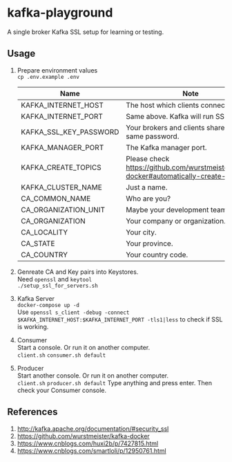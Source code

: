 # kafka-playground  
A single broker Kafka SSL setup for learning or testing.

## Usage

1. Prepare environment values  
   `cp .env.example .env`  

    | Name                   | Note                                                                                  | Sample         |
    | ---------------------- | ------------------------------------------------------------------------------------- | -------------- |
    | KAFKA_INTERNET_HOST    | The host which clients connect to.                                                    | 192.168.0.123  |
    | KAFKA_INTERNET_PORT    | Same above. Kafka will run SSL on it.                                                 | 9093           |
    | KAFKA_SSL_KEY_PASSWORD | Your brokers and clients share the same password.                                     | YourPassword   |
    | KAFKA_MANAGER_PORT     | The Kafka manager port.                                                               | 9000           |
    | KAFKA_CREATE_TOPICS    | Please check https://github.com/wurstmeister/kafka-docker#automatically-create-topics | default:1:1    |
    | KAFKA_CLUSTER_NAME     | Just a name.                                                                          | test-cluster   |
    | CA_COMMON_NAME         | Who are you?                                                                          | your@email.com |
    | CA_ORGANIZATION_UNIT   | Maybe your development team name?                                                     | Osvlabs        |
    | CA_ORGANIZATION        | Your company or organization.                                                         | ShinetechZZ    |
    | CA_LOCALITY            | Your city.                                                                            | Zhengzhou      |
    | CA_STATE               | Your province.                                                                        | Henan          |
    | CA_COUNTRY             | Your country code.                                                                    | CN             |

2. Genreate CA and Key pairs into Keystores.  
   Need `openssl` and `keytool`    
    `./setup_ssl_for_servers.sh`

3. Kafka Server  
    `docker-compose up -d`   
    Use `openssl s_client -debug -connect $KAFKA_INTERNET_HOST:$KAFKA_INTERNET_PORT -tls1|less` to check if SSL is working.
4. Consumer  
    Start a console. Or run it on another computer.  
    `client.sh`
    `consumer.sh default`
5. Producer  
    Start another console. Or run it on another computer.  
    `client.sh`
    `producer.sh default`
    Type anything and press enter. Then check your Consumer console.


## References
1. http://kafka.apache.org/documentation/#security_ssl
2. https://github.com/wurstmeister/kafka-docker
3. https://www.cnblogs.com/huxi2b/p/7427815.html
4. https://www.cnblogs.com/smartloli/p/12950761.html